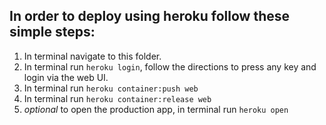 ## In order to deploy using heroku follow these simple steps: 

1. In terminal navigate to this folder.
1. In terminal run `heroku login`, follow the directions to press any key and login via the web UI.
1. In terminal run `heroku container:push web`
1. In terminal run `heroku container:release web`
1. _optional_ to open the production app, in terminal run `heroku open`
